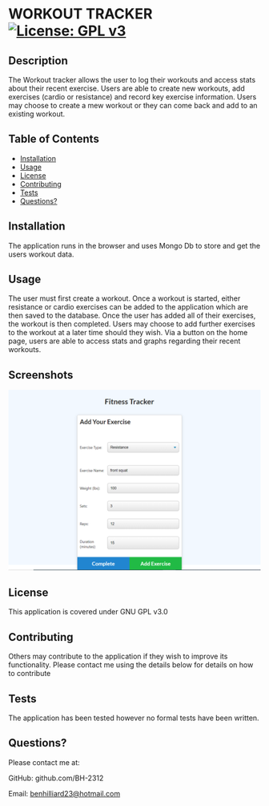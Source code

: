 # WORKOUT TRACKER [![License: GPL v3](https://img.shields.io/badge/License-GPLv3-blue.svg)](https://www.gnu.org/licenses/gpl-3.0)
     
## Description

The Workout tracker allows the user to log their workouts and access stats about their recent exercise. Users are able to create new workouts, add exercises (cardio or resistance) and record key exercise information. Users may choose to create a mew workout or they can come back and add to an existing workout.

## Table of Contents

* [Installation](##installation)
* [Usage](#usage)
* [License](#license)
* [Contributing](#contributing)
* [Tests](#tests)
* [Questions?](#questions)


## Installation

The application runs in the browser and uses Mongo Db to store and get the users workout data. 

## Usage

The user must first create a workout. Once a workout is started, either resistance or cardio exercises can be added to the application which are then saved to the database. Once the user has added all of their exercises, the workout is then completed. Users may choose to add further exercises to the workout at a later time should they wish. Via a button on the home page, users are able to access stats and graphs regarding their recent workouts. 

## Screenshots

![add exercise](develop/public/img/addExercise.png)

## License

This application is covered under GNU GPL v3.0
    
## Contributing

Others may contribute to the application if they wish to improve its functionality. Please contact me using the details below for details on how to contribute

## Tests

The application has been tested however no formal tests have been written.
    
## Questions?

Please contact me at:

GitHub: github.com/BH-2312

Email: benhilliard23@hotmail.com